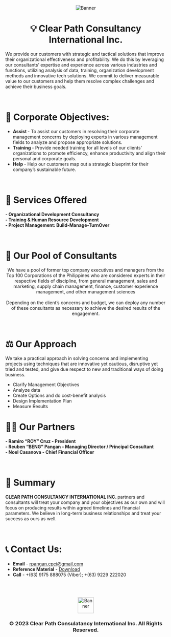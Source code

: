 <p align=center>
  <img align="center" alt="Banner" src ="https://media.discordapp.net/attachments/839032384606961684/1112277089421377598/Splashscreen_KD.PNG?width=913&height=352"/>
</p>

<h1 align="center"> 💡 Clear Path Consultancy International Inc. </h1>

We provide our customers with strategic and tactical solutions that improve their organizational effectiveness and profitability. We do this by leveraging our consultantsʼ expertise and experience across various industries and functions, utilizing analysis of data, training, organization development methods and innovative tech solutions. We commit to deliver measurable value to our customers and help them resolve complex challenges and achieve their business goals.

<br>

# 🎯 Corporate Objectives:
- <b> Assist </b> - To assist our customers in resolving their corporate management concerns by deploying experts in various management fields to analyze and propose appropriate solutions.
- <b> Training </b> - Provide needed training for all levels of our clientsʼ organizations to promote efficiency, enhance productivity and align their personal and corporate goals.
- <b> Help </b> - Help our customers map out a strategic blueprint for their companyʼs sustainable future.

<br>

# 💼 Services Offered
<b> - Organizational Development Consultancy </b> 
<br>
<b> - Training & Human Resource Development </b> 
<br>
<b> - Project Management: Build-Manage-TurnOver </b> 

<br>

# 🎱 Our Pool of Consultants
<p align="center">
We have a pool of former top company executives and managers from the Top 100 Corporations of the Philippines who are considered experts in their respective fields of discipline, from general management, sales and marketing, supply chain management, finance, customer experience management, and other management sciences
<br><br>
Depending on the clientʼs concerns and budget, we can deploy any number of these consultants as necessary to achieve the desired results of the engagement.
  </p>

<br>

# ⚖ Our Approach
We take a practical approach in solving concerns and implementing projects using techniques that are innovative yet cautious, disruptive yet tried and tested, and give due respect to new and traditional ways of doing business.
- Clarify Management Objectives
- Analyze data
- Create Options and do cost-benefit analysis
- Design Implementation Plan
- Measure Results

# 🤝🏼 Our Partners
<b> - Ramiro “ROY” Cruz - President </b>
<br>
<b> - Reuben “BENG” Pangan - Managing Director / Principal Consultant </b>
<br>
<b> - Noel Casanova - Chief Financial Officer</b>
<br>

<br>

# 📎 Summary
<b> CLEAR PATH CONSULTANCY INTERNATIONAL INC. </b> partners and consultants will treat your company and your objectives as our own and will focus on producing results within agreed timelines and financial parameters. We believe in long-term business relationships and treat your success as ours as well.

<br>

# 📞 Contact Us:
- <b>Email</b> - rpangan.cpci@gmail.com
- <b>Reference Material</b> -  <a href="https://clearpathconsultancy.netlify.app/Clear%20Path%20Consultancy%20International%20Inc.pdf">Download</a>
- <b>Call</b> - +(63) 9175 888075 (Viber); +(63) 9229 222020

<br><br>
<p align=center>
  <img width="50vh" alt="Banner" src ="https://clearpathconsultancy.netlify.app/images/favicon.png"/></img>
  <h3 align=center>© 2023 Clear Path Consulatancy International Inc. All Rights Reserved.</h3>
</p>
